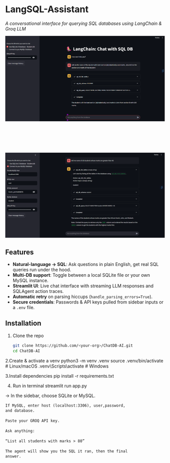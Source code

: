 # LangSQL-Assistant

_A conversational interface for querying SQL databases using LangChain & Groq LLM_

![Sqlite3](docs/demo1.png)

<br>
<br>
<br>
<br>

![mysql](docs/demo2.png)

##  Features

- **Natural-language → SQL**: Ask questions in plain English, get real SQL queries run under the hood.  
-  **Multi-DB support**: Toggle between a local SQLite file or your own MySQL instance.  
-  **Streamlit UI**: Live chat interface with streaming LLM responses and SQLAgent action traces.  
-  **Automatic retry** on parsing hiccups (`handle_parsing_errors=True`).  
-  **Secure credentials**: Passwords & API keys pulled from sidebar inputs or a `.env` file.

## Installation

1. Clone the repo  
   ```bash
   git clone https://github.com/<your-org>/ChatDB-AI.git
   cd ChatDB-AI

2.Create & activate a venv
python3 -m venv .venv
source .venv/bin/activate   # Linux/macOS
.venv\Scripts\activate      # Windows

3.Install dependencies
pip install -r requirements.txt

4. Run in terminal 
streamlit run app.py

 -> In the sidebar, choose SQLite or MySQL.

    If MySQL, enter host (localhost:3306), user,password,  
    and database.

    Paste your GROQ API key.

    Ask anything:

    “List all students with marks > 80”

    The agent will show you the SQL it ran, then the final 
    answer.
